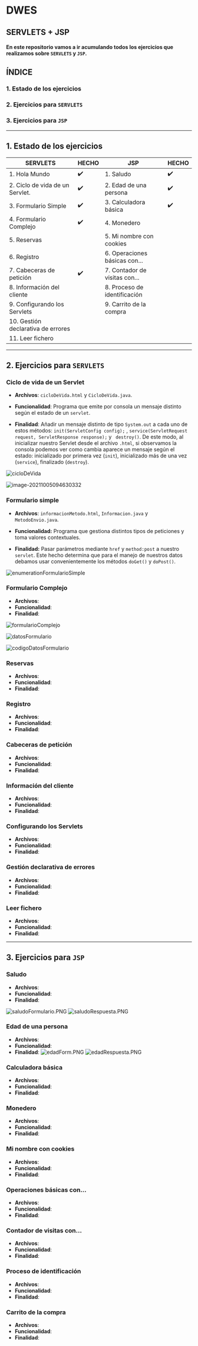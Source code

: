 # DWES



## SERVLETS + JSP

#### En este repositorio vamos a ir acumulando todos los ejercicios que realizamos sobre ``SERVLETS`` y ``JSP``.



## ÍNDICE

### 1. Estado de los ejercicios

### 2. Ejercicios para ``SERVLETS``

### 3. Ejercicios para ``JSP``

<hr>

## 1. Estado de los ejercicios

| SERVLETS                           | HECHO              | JSP                           | HECHO              |
| ---------------------------------- | ------------------ | ----------------------------- | ------------------ |
| 1. Hola Mundo                      | :heavy_check_mark: | 1. Saludo                     | :heavy_check_mark: |
| 2. Ciclo de vida de un Servlet.    | :heavy_check_mark: | 2. Edad de una persona        | :heavy_check_mark: |
| 3. Formulario Simple               | :heavy_check_mark: | 3. Calculadora básica         | :heavy_check_mark: |
| 4. Formulario Complejo             | :heavy_check_mark: | 4. Monedero                   |                    |
| 5. Reservas                        |                    | 5. Mi nombre con cookies      |                    |
| 6. Registro                        |                    | 6. Operaciones básicas con... |                    |
| 7. Cabeceras de petición           | :heavy_check_mark: | 7. Contador de visitas con... |                    |
| 8. Información del cliente         |                    | 8. Proceso de identificación  |                    |
| 9. Configurando los Servlets       |                    | 9. Carrito de la compra       |                    |
| 10. Gestión declarativa de errores |                    |                               |                    |
| 11. Leer fichero                   |                    |                               |                    |



<hr>



## 2. Ejercicios para ``SERVLETS``

### Ciclo de vida de un Servlet

- **Archivos**: ``cicloDeVida.html`` y ``CicloDeVida.java``.
- **Funcionalidad**: Programa que emite por consola un mensaje distinto según el estado de un ``servlet``.

- **Finalidad**: Añadir un mensaje distinto de tipo ``System.out``  a cada uno de estos métodos: ``init(ServletConfig config);`` ,  ``service(ServletRequest request, ServletResponse response);`` y `` destroy()``. De este modo, al inicializar nuestro Servlet desde el archivo ``.html``, si observamos la consola podemos ver como cambia aparece un mensaje según el estado: inicializado por primera vez (``init``), inicializado más de una vez (``service``), finalizado (``destroy``).

![cicloDeVida](imagenesReadme/cicloDeVida.PNG)

![image-20211005094630332](imagenesReadme/estoyEnInit.PNG)

### 

### Formulario simple

- **Archivos**: ``informacionMetodo.html``, ``Informacion.java`` y ``MetodoEnvio.java``.
- **Funcionalidad:** Programa que gestiona distintos tipos de peticiones y toma valores contextuales.

- **Finalidad:** Pasar parámetros mediante ``href`` y ``method:post`` a nuestro ``servlet``. Este hecho determina que para el manejo de nuestros datos debamos usar convenientemente los métodos ``doGet()`` y ``doPost()``. 

![enumerationFormularioSimple](imagenesReadme/codigoDatosFormulario.png)

### Formulario Complejo

- **Archivos**:
- **Funcionalidad**:
- **Finalidad**:



![formularioComplejo](imagenesReadme/formularioComplejo.PNG)



![datosFormulario](imagenesReadme/datosFormulario.PNG)

![codigoDatosFormulario](imagenesReadme/codigoDatosFormulario.png)

### Reservas

- **Archivos**:
- **Funcionalidad**:
- **Finalidad**:

### Registro

- **Archivos**:
- **Funcionalidad**:
- **Finalidad**:

### Cabeceras de petición

- **Archivos**:
- **Funcionalidad**:
- **Finalidad**:

### Información del cliente

- **Archivos**:
- **Funcionalidad**:
- **Finalidad**:

### Configurando los Servlets 

- **Archivos**:
- **Funcionalidad**:
- **Finalidad**:

### Gestión declarativa de errores

- **Archivos**:
- **Funcionalidad**:
- **Finalidad**:

###  Leer fichero

- **Archivos**:
- **Funcionalidad**:
- **Finalidad**:



<hr>

## 3. Ejercicios para ``JSP``



### Saludo

- **Archivos**:
- **Funcionalidad**:
- **Finalidad**:

![saludoFormulario.PNG](imagenesReadme/saludoFormulario.PNG)
![saludoRespuesta.PNG](imagenesReadme/saludoRespuesta.PNG)
### Edad de una persona

- **Archivos**:
- **Funcionalidad**:
- **Finalidad**:
![edadForm.PNG](imagenesReadme/edadForm.PNG)
![edadRespuesta.PNG](imagenesReadme/edadRespuesta.PNG)
### Calculadora básica

- **Archivos**:
- **Funcionalidad**:
- **Finalidad**:

### Monedero

- **Archivos**:
- **Funcionalidad**:
- **Finalidad**:

### Mi nombre con cookies

- **Archivos**:
- **Funcionalidad**:
- **Finalidad**:

### Operaciones básicas con...

- **Archivos**:
- **Funcionalidad**:
- **Finalidad**:

### Contador de visitas con...

- **Archivos**:
- **Funcionalidad**:
- **Finalidad**:

### Proceso de identificación

- **Archivos**:
- **Funcionalidad**:
- **Finalidad**:

### Carrito de la compra

- **Archivos**:
- **Funcionalidad**:
- **Finalidad**:
